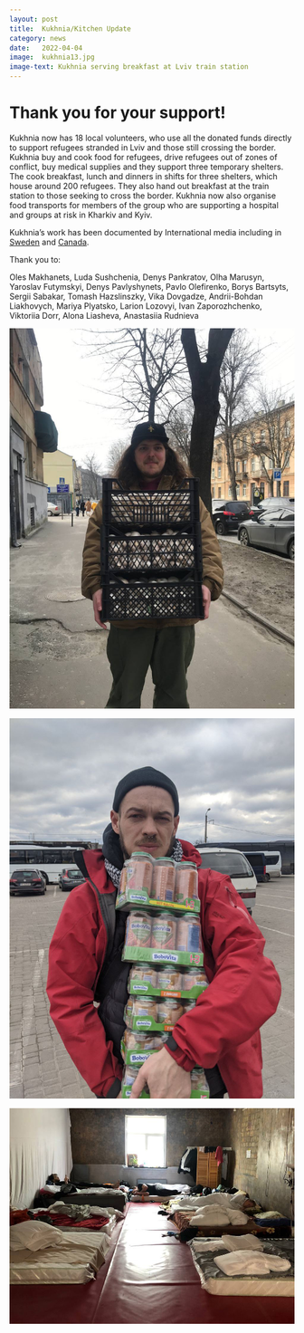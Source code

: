 ```yaml
---
layout: post
title:  Kukhnia/Kitchen Update
category: news
date:   2022-04-04
image:  kukhnia13.jpg
image-text: Kukhnia serving breakfast at Lviv train station
---
```

# Thank you for your support!

Kukhnia now has 18 local volunteers, who use all the donated funds directly to support refugees stranded in Lviv and those still crossing the border. Kukhnia buy and cook food for refugees, drive refugees out of zones of conflict, buy medical supplies and they support three temporary shelters. The cook breakfast, lunch and dinners in shifts for three shelters, which house around 200 refugees. They also hand out breakfast at the train station to those seeking to cross the border. Kukhnia now also organise food transports for members of the group who are supporting a hospital and groups at risk in Kharkiv and Kyiv.

Kukhnia’s work has been documented by International media including in <a href="https://arbetet.se/2022/03/21/volontarer-bar-upp-ukraina-efter-rysslands-invasion/">Sweden</a> and <a href="https://www.lesoleil.com/2022/03/04/ennemi-est-un-mot-nouveau-pour-moi-532216ab59f897846435a39a8227ca0c">Canada</a>.

Thank you to:

Oles Makhanets, Luda Sushchenia, Denys Pankratov, Olha Marusyn, Yaroslav Futymskyi, Denys Pavlyshynets, Pavlo Olefirenko, Borys Bartsyts, Sergii Sabakar, Tomash Hazslinszky, Vika Dovgadze, Andrii-Bohdan Liakhovych, Mariya Plyatsko, Larion Lozovyi, Ivan Zaporozhchenko, Viktoriia Dorr, Alona Liasheva, Anastasiia Rudnieva

![](/assets/images/kukhnia14.jpg)

![](/assets/images/kukhnia15.jpg)

![](/assets/images/kukhnia16.jpg)
